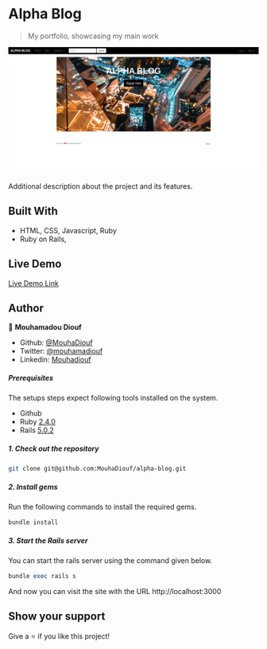 # Alpha Blog

> My portfolio, showcasing my main work

![screenshot](./app/assets/images/app_screenshot.png)

Additional description about the project and its features.

## Built With

- HTML, CSS, Javascript, Ruby
- Ruby on Rails,

## Live Demo

[Live Demo Link](https://myalphamo.herokuapp.com/)


## Author

👤 **Mouhamadou Diouf**

- Github: [@MouhaDiouf](https://github.com/MouhaDiouf)
- Twitter: [@mouhamadiouf](https://twitter.com/mouhamadiouf)
- Linkedin: [Mouhadiouf](https://linkedin.com/mouhadiouf)

##### Prerequisites

The setups steps expect following tools installed on the system.

- Github
- Ruby [2.4.0](https://github.com/organization/project-name/blob/master/.ruby-version#L1)
- Rails [5.0.2](https://github.com/organization/project-name/blob/master/Gemfile#L12)

##### 1. Check out the repository

```bash
git clone git@github.com:MouhaDiouf/alpha-blog.git
```

##### 2. Install gems 

Run the following commands to install the required gems.

```ruby
bundle install
```

##### 3. Start the Rails server

You can start the rails server using the command given below.

```ruby
bundle exec rails s
```

And now you can visit the site with the URL http://localhost:3000

## Show your support

Give a ⭐️ if you like this project!
